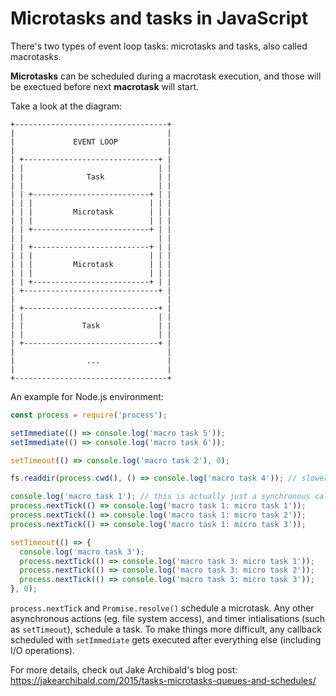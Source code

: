 # Microtasks and tasks in JavaScript

There's two types of event loop tasks: microtasks and tasks, also called macrotasks.

**Microtasks** can be scheduled during a macrotask execution, and those will be exectued before next **macrotask** will start.

Take a look at the diagram:

```
+----------------------------------+
|                                  |
|             EVENT LOOP           |
|                                  |
| +------------------------------+ |
| |                              | |
| |              Task            | |
| |                              | |
| | +--------------------------+ | |
| | |                          | | |
| | |         Microtask        | | |
| | |                          | | |
| | +--------------------------+ | |
| |                              | |
| | +--------------------------+ | |
| | |                          | | |
| | |         Microtask        | | |
| | |                          | | |
| | +--------------------------+ | |
| +------------------------------+ |
|                                  |
| +------------------------------+ |
| |                              | |
| |             Task             | |
| |                              | |
| +------------------------------+ |
|                                  |
|                ...               |
|                                  |
+----------------------------------+
```

An example for Node.js environment:

```javascript
const process = require('process');

setImmediate(() => console.log('macro task 5'));
setImmediate(() => console.log('macro task 6'));

setTimeout(() => console.log('macro task 2'), 0);

fs.readdir(process.cwd(), () => console.log('macro task 4')); // slower than setTimeout with 0ms delay

console.log('macro task 1'); // this is actually just a synchronous call, not a macro task - just to visualise in console output
process.nextTick(() => console.log('macro task 1: micro task 1'));
process.nextTick(() => console.log('macro task 1: micro task 2'));
process.nextTick(() => console.log('macro task 1: micro task 3'));

setTimeout(() => {
  console.log('macro task 3');
  process.nextTick(() => console.log('macro task 3: micro task 1'));
  process.nextTick(() => console.log('macro task 3: micro task 2'));
  process.nextTick(() => console.log('macro task 3: micro task 3'));
}, 0);
```

`process.nextTick` and `Promise.resolve()` schedule a microtask.
Any other asynchronous actions (eg. file system access), and timer intialisations (such as `setTimeout`), schedule a task.
To make things more difficult, any callback scheduled with `setImmediate` gets executed after everything else (including I/O operations).

For more details, check out Jake Archibald's blog post: https://jakearchibald.com/2015/tasks-microtasks-queues-and-schedules/
